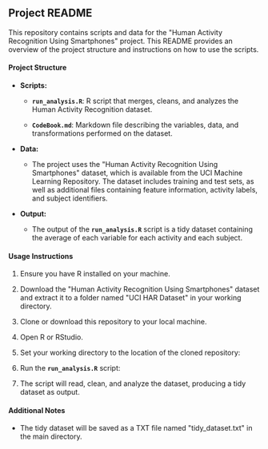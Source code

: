 ## **Project README**

This repository contains scripts and data for the "Human Activity Recognition Using Smartphones" project. This README provides an overview of the project structure and instructions on how to use the scripts.

#### Project Structure

-   **Scripts:**

    -   **`run_analysis.R`**: R script that merges, cleans, and analyzes the Human Activity Recognition dataset.

    -   **`CodeBook.md`**: Markdown file describing the variables, data, and transformations performed on the dataset.

-   **Data:**

    -   The project uses the "Human Activity Recognition Using Smartphones" dataset, which is available from the UCI Machine Learning Repository. The dataset includes training and test sets, as well as additional files containing feature information, activity labels, and subject identifiers.

-   **Output:**

    -   The output of the **`run_analysis.R`** script is a tidy dataset containing the average of each variable for each activity and each subject.

#### Usage Instructions

1.  Ensure you have R installed on your machine.

2.  Download the "Human Activity Recognition Using Smartphones" dataset and extract it to a folder named "UCI HAR Dataset" in your working directory.

3.  Clone or download this repository to your local machine.

4.  Open R or RStudio.

5.  Set your working directory to the location of the cloned repository:

6.  Run the **`run_analysis.R`** script:

7.  The script will read, clean, and analyze the dataset, producing a tidy dataset as output.

#### Additional Notes

-   The tidy dataset will be saved as a TXT file named "tidy_dataset.txt" in the main directory.

